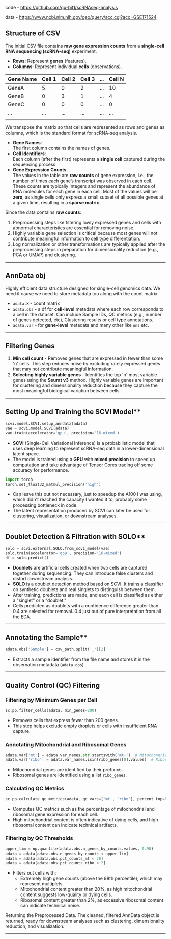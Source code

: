 
code - https://github.com/qu-bit1/scRNAseq-analysis

data - https://www.ncbi.nlm.nih.gov/geo/query/acc.cgi?acc=GSE171524
## Structure of CSV 
The initial CSV file contains **raw gene expression counts** from a **single-cell RNA sequencing (scRNA-seq)** experiment.
- **Rows**: Represent **genes** (features).
- **Columns**: Represent individual **cells** (observations).

| Gene Name | Cell 1 | Cell 2 | Cell 3 | ... | Cell N |
| --------- | ------ | ------ | ------ | --- | ------ |
| GeneA     | 5      | 0      | 2      | ... | 10     |
| GeneB     | 0      | 3      | 1      | ... | 4      |
| GeneC     | 0      | 0      | 0      | ... | 0      |
| ...       | ...    | ...    | ...    | ... | ...    |
|           |        |        |        |     |        |
We transpose the matrix so that cells are represented as rows and genes as columns, which is the standard format for scRNA-seq analysis.

- **Gene Names**:  
    The first column contains the names of genes.
- **Cell Identifiers**:  
    Each column (after the first) represents a **single cell** captured during the sequencing process.
- **Gene Expression Counts**:  
    The values in the table are **raw counts** of gene expression, i.e., the number of times each gene’s transcript was observed in each cell. These counts are typically integers and represent the abundance of RNA molecules for each gene in each cell. Most of the values will be **zero**, as single cells only express a small subset of all possible genes at a given time, resulting in a **sparse matrix**.

Since the data contains **raw counts**:
1. Preprocessing steps like filtering lowly expressed genes and cells with abnormal characteristics are essential for removing noise.
2. Highly variable gene selection is critical because most genes will not contribute meaningful information to cell type differentiation.
3. Log normalization or other transformations are typically applied after the preprocessing steps in preparation for dimensionality reduction (e.g., PCA or UMAP) and clustering.

---
## AnnData obj
Highly efficient data structure designed for single-cell genomics data. We need it cause we need to store metadata too along with the count matrix.
- `adata.X` - count matrix 
- `adata.obs` - a df for **cell-level** metadata where each row corresponds to a cell in the dataset. Can include Sample IDs, QC metrics (e.g., number of genes detected, etc), Clustering results or cell type annotations.
- `adata.var` - for **gene-level** metadata
and many other like `uns` etc.

---
## Filtering Genes

1. **Min cell count** - Removes genes that are expressed in fewer than some 'n' cells. This step reduces noise by excluding rarely expressed genes that may not contribute meaningful information.
2. **Selecting highly variable genes** - Identifies the top 'n' most variable genes using the **Seurat v3** method. Highly variable genes are important for clustering and dimensionality reduction because they capture the most meaningful biological variation between cells.
---

## Setting Up and Training the SCVI Model**

```python
scvi.model.SCVI.setup_anndata(adata)
vae = scvi.model.SCVI(adata)
vae.train(accelerator='gpu', precision='16-mixed')
```

- **SCVI** (Single-Cell Variational Inference) is a probabilistic model that uses deep learning to represent scRNA-seq data in a lower-dimensional latent space.
- The model is trained using a **GPU** with **mixed precision** to speed up computation and take advantage of Tensor Cores trading off some accuracy for performance.
```python
import torch
torch.set_float32_matmul_precision('high')
```
- Can leave this out not necessary, just to speedup the A100 I was using, which didn't reached the capacity I wanted it to, probably some processing bottleneck in code.
- The latent representation produced by SCVI can later be used for clustering, visualization, or downstream analyses.

---

## Doublet Detection & Filtration with SOLO**

```python
solo = scvi.external.SOLO.from_scvi_model(vae)
solo.train(accelerator='gpu', precision='16-mixed')
df = solo.predict()
```

- **Doublets** are artificial cells created when two cells are captured together during sequencing. They can introduce false clusters and distort downstream analysis.
- **SOLO** is a doublet detection method based on SCVI. It trains a classifier on synthetic doublets and real singlets to distinguish between them.
- After training, predictions are made, and each cell is classified as either a "singlet" or a "doublet."
- Cells predicted as doublets with a confidence difference greater than 0.4 are selected for removal. 0.4 just out of pure interpretation from all the EDA.
---

## Annotating the Sample**

```python
adata.obs['Sample'] = csv_path.split('_')[2]
```

- Extracts a sample identifier from the file name and stores it in the observation metadata (`adata.obs`).

---

## Quality Control (QC) Filtering

### **Filtering by Minimum Genes per Cell**

```python
sc.pp.filter_cells(adata, min_genes=200)
```

- Removes cells that express fewer than 200 genes.
- This step helps exclude empty droplets or cells with insufficient RNA capture.

### **Annotating Mitochondrial and Ribosomal Genes**

```python
adata.var['mt'] = adata.var_names.str.startswith('mt-')  # Mitochondrial genes
adata.var['ribo'] = adata.var_names.isin(ribo_genes[0].values)  # Ribosomal genes
```

- Mitochondrial genes are identified by their prefix `mt-`.
- Ribosomal genes are identified using a list `ribo_genes`.

### **Calculating QC Metrics**

```python
sc.pp.calculate_qc_metrics(adata, qc_vars=['mt', 'ribo'], percent_top=None, log1p=False, inplace=True)
```

- Computes QC metrics such as the percentage of mitochondrial and ribosomal gene expression for each cell.
- High mitochondrial content is often indicative of dying cells, and high ribosomal content can indicate technical artifacts.

### **Filtering by QC Thresholds**

```python
upper_lim = np.quantile(adata.obs.n_genes_by_counts.values, 0.98)
adata = adata[adata.obs.n_genes_by_counts < upper_lim]
adata = adata[adata.obs.pct_counts_mt < 20]
adata = adata[adata.obs.pct_counts_ribo < 2]
```

- Filters out cells with:
    - Extremely high gene counts (above the 98th percentile), which may represent multiplets.
    - Mitochondrial content greater than 20%, as high mitochondrial content suggests low-quality or dying cells.
    - Ribosomal content greater than 2%, as excessive ribosomal content can indicate technical noise.

Returning the Preprocessed Data. The cleaned, filtered AnnData object is returned, ready for downstream analyses such as clustering, dimensionality reduction, and visualization.

---